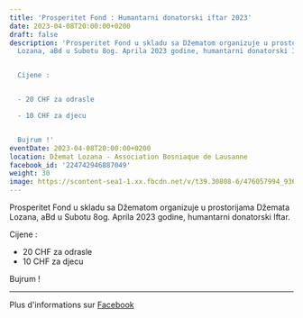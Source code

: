 ```yaml
---
title: 'Prosperitet Fond : Humantarni donatorski iftar 2023'
date: 2023-04-08T20:00:00+0200
draft: false
description: 'Prosperitet Fond u skladu sa Džematom organizuje u prostorijama Džemata
  Lozana, aBd u Subotu 8og. Aprila 2023 godine, humantarni donatorski Iftar.


  Cijene :


  - 20 CHF za odrasle

  - 10 CHF za djecu


  Bujrum !'
eventDate: 2023-04-08T20:00:00+0200
location: Džemat Lozana - Association Bosniaque de Lausanne
facebook_id: '224742946887049'
weight: 30
image: https://scontent-sea1-1.xx.fbcdn.net/v/t39.30808-6/476057994_936635281930405_1135964331823661885_n.jpg?_nc_cat=106&ccb=1-7&_nc_sid=9e60e4&_nc_ohc=2l5NC6D35joQ7kNvwH4ypyO&_nc_oc=AdkxH1iA0myCVtVgzX4glu2qXvqIRoJMYZfHkmKeH6WyvT4bTaDvTk6UWUZcz1IjpvI&_nc_zt=23&_nc_ht=scontent-sea1-1.xx&edm=ABTKTjYEAAAA&_nc_gid=N8R5mOMyBG4n9qX8f_tMDg&oh=00_AfL4KghH0gcE8XqnMAeBjCJhT7cwfNf4N6r6dMb3SBN9Dw&oe=68370FFD
---
```


Prosperitet Fond u skladu sa Džematom organizuje u prostorijama Džemata Lozana, aBd u Subotu 8og. Aprila 2023 godine, humantarni donatorski Iftar.

Cijene :

- 20 CHF za odrasle
- 10 CHF za djecu

Bujrum !

---

Plus d'informations sur [Facebook](https://facebook.com/events/224742946887049)